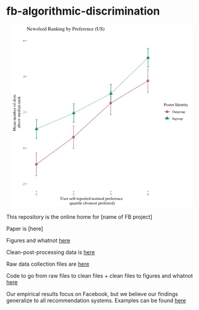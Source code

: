 # fb-algorithmic-discrimination

<p align="center">
<img src="https://github.com/diagdavenport/fb-algorithmic-discrimination/blob/main/Output/Graphs/Audit/Ranking%20line%20graphs/US%20NF%20norm%20pref%20by%20median%20rank%20by%20group.jpg">
</p>

This repository is the online home for [name of FB project] 

Paper is [here]

Figures and whatnot [here](https://github.com/diagdavenport/fb-algorithmic-discrimination/tree/main/Output/Graphs)

Clean-post-processing data is [here](https://github.com/diagdavenport/fb-algorithmic-discrimination/tree/main/Temp)

Raw data collection files are [here](https://github.com/diagdavenport/fb-algorithmic-discrimination/tree/main/Data)

Code to go from raw files to clean files + clean files to figures and whatnot [here](https://github.com/diagdavenport/fb-algorithmic-discrimination/tree/main/Scripts)

Our empirical results focus on Facebook, but we believe our findings generalize to all recommendation systems. Examples can be found [here](https://docs.google.com/spreadsheets/d/12AD_KNlMbiCj-wLliADPvOoaFzuGN1azS8RjHxIClw8/edit?usp=sharing)
